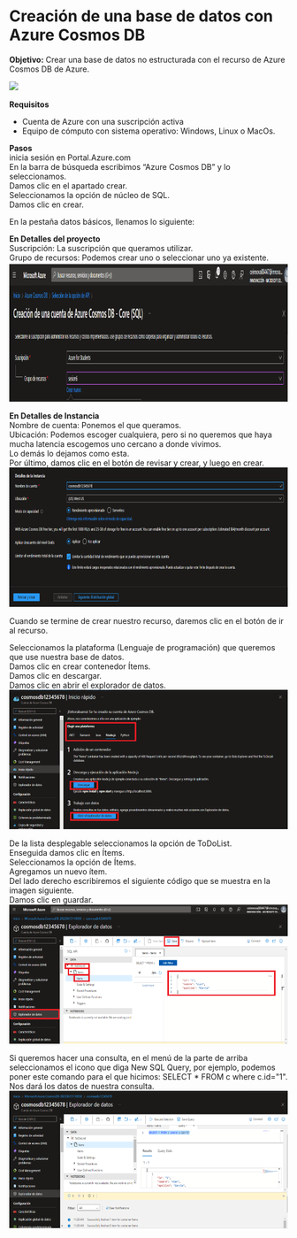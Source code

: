 # Creación de una base de datos con Azure Cosmos DB
**Objetivo:** Crear una base de datos no estructurada con el recurso de Azure Cosmos DB de Azure.

![](/imagenes/virtual%20machine.png)

**Requisitos**
- Cuenta de Azure con una suscripción activa
- Equipo de cómputo con sistema operativo: Windows, Linux o MacOs.

**Pasos**  
inicia sesión en Portal.Azure.com  
En la barra de búsqueda escribimos “Azure Cosmos DB” y lo seleccionamos.  
Damos clic en el apartado crear.  
Seleccionamos la opción de núcleo de SQL.  
Damos clic en crear.

En la pestaña datos básicos, llenamos lo siguiente:

**En Detalles del proyecto**  
Suscripción: La suscripción que queramos utilizar.  
Grupo de recursos: Podemos crear uno o seleccionar uno ya existente.  
![Imagen 1](/imagenes/Imagen1.png)

**En Detalles de Instancia**  
Nombre de cuenta: Ponemos el que queramos.  
Ubicación: Podemos escoger cualquiera, pero si no queremos que haya mucha latencia escogemos uno cercano a donde vivimos.  
Lo demás lo dejamos como esta.  
Por último, damos clic en el botón de revisar y crear, y luego en crear.  
![](/imagenes/Imagen2.png)

Cuando se termine de crear nuestro recurso, daremos clic en el botón de ir al recurso.

Seleccionamos la plataforma (Lenguaje de programación) que queremos que use nuestra base de datos.  
Damos clic en crear contenedor Ítems.  
Damos clic en descargar.  
Damos clic en abrir el explorador de datos.  
![](/imagenes/Imagen3.png)

De la lista desplegable seleccionamos la opción de ToDoList.  
Enseguida damos clic en Ítems.  
Seleccionamos la opción de Ítems.  
Agregamos un nuevo ítem.  
Del lado derecho escribiremos el siguiente código que se muestra en la imagen siguiente.  
Damos clic en guardar.  
![](/imagenes/Imagen4.png)

Si queremos hacer una consulta, en el menú de la parte de arriba seleccionamos el icono que diga New SQL Query, por ejemplo, podemos poner este comando para el que hicimos: SELECT * FROM c where c.id="1". Nos dará los datos de nuestra consulta.
![](/imagenes/Imagen5.png)